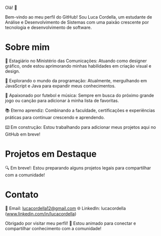 


Olá! 👋

Bem-vindo ao meu perfil do GitHub! Sou Luca Cordella, um estudante de Análise e Desenvolvimento de Sistemas com uma paixão crescente por tecnologia e desenvolvimento de software.

# Sobre mim

🚀 Estagiário no Ministério das Comunicações: Atuando como designer gráfico, onde estou aprimorando minhas habilidades em criação visual e design.

🌱 Explorando o mundo da programação: Atualmente, mergulhando em JavaScript e Java para expandir meus conhecimentos.

🎵 Apaixonado por futebol e música: Sempre em busca do próximo grande jogo ou canção para adicionar à minha lista de favoritas.

📚 Eterno aprendiz: Combinando a faculdade, certificações e experiências práticas para continuar crescendo e aprendendo.

⌨️ Em construção: Estou trabalhando para adicionar meus projetos aqui no GitHub em breve!

# Projetos em Destaque

🔍 Em breve!: Estou preparando alguns projetos legais para compartilhar com a comunidade!

# Contato

📧 Email: lucacordella12@gmail.com
🌐 LinkedIn: lucacordella (www.linkedin.com/in/lucacordella)

Obrigado por visitar meu perfil! 🚀 Estou animado para conectar e compartilhar conhecimento com a comunidade!
